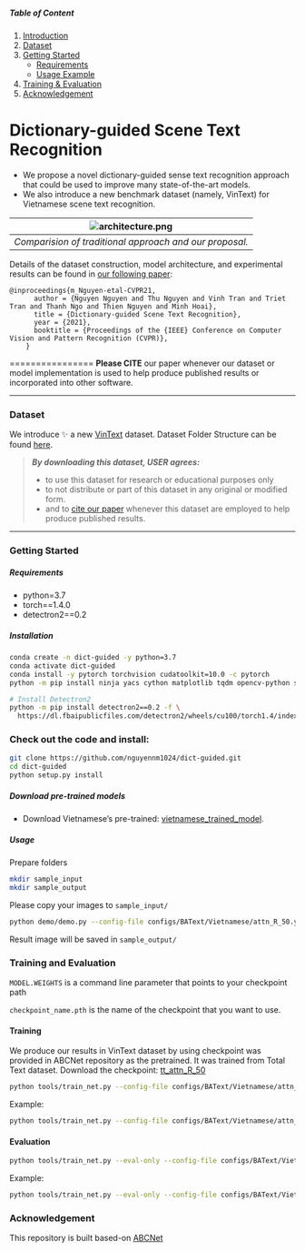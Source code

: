 ##### Table of Content

1. [Introduction](#dictionary-guided-scene-text-recognition)
1. [Dataset](#dataset)
1. [Getting Started](#getting-started)
	- [Requirements](#requirements)
	- [Usage Example](#usage)
1. [Training & Evaluation](#training-and-evaluation)
1. [Acknowledgement](#acknowledgement)

# Dictionary-guided Scene Text Recognition

- We propose a novel dictionary-guided sense text recognition approach that could be used to improve many state-of-the-art models.
- We also introduce a new benchmark dataset (namely, VinText) for Vietnamese scene text recognition.


| ![architecture.png](https://user-images.githubusercontent.com/32253603/117981172-ebd78580-b35e-11eb-84fe-b97c8d15d8bf.png) |
|:--:|
| *Comparision of traditional approach and our proposal.*|

Details of the dataset construction, model architecture, and experimental results can be found in [our following paper](https://www3.cs.stonybrook.edu/~minhhoai/papers/vintext_CVPR21.pdf):

```
@inproceedings{m_Nguyen-etal-CVPR21,
      author = {Nguyen Nguyen and Thu Nguyen and Vinh Tran and Triet Tran and Thanh Ngo and Thien Nguyen and Minh Hoai},
      title = {Dictionary-guided Scene Text Recognition},
      year = {2021},
      booktitle = {Proceedings of the {IEEE} Conference on Computer Vision and Pattern Recognition (CVPR)},
    }
```
================
**Please CITE** our paper whenever our dataset or model implementation is used to help produce published results or incorporated into other software.

---

### Dataset

We introduce ✨ a new [VinText](https://drive.google.com/file/d/1UUQhNvzgpZy7zXBFQp0Qox-BBjunZ0ml/view?usp=sharing) dataset. Dataset Folder Structure can be found [here](https://github.com/VinAIResearch/dict-guided/blob/main/about-data.md).
> ***By downloading this dataset, USER agrees:***
> 
> * to use this dataset for research or educational purposes only
> * to not distribute or part of this dataset in any original or modified form.
> * and to [cite our paper](#dictionary-guided-scene-text-recognition) whenever this dataset are employed to help produce published results.

---

### Getting Started

##### Requirements

- python=3.7
- torch==1.4.0
- detectron2==0.2

##### Installation

```sh
conda create -n dict-guided -y python=3.7
conda activate dict-guided
conda install -y pytorch torchvision cudatoolkit=10.0 -c pytorch
python -m pip install ninja yacs cython matplotlib tqdm opencv-python shapely scipy tensorboardX pyclipper Polygon3 weighted-levenshtein editdistance

# Install Detectron2
python -m pip install detectron2==0.2 -f \
  https://dl.fbaipublicfiles.com/detectron2/wheels/cu100/torch1.4/index.html
```
### Check out the code and install: 
```sh
git clone https://github.com/nguyennm1024/dict-guided.git
cd dict-guided
python setup.py install
```

##### Download pre-trained models

- Download Vietnamese’s pre-trained: [vietnamese_trained_model](https://drive.google.com/file/d/15rJsQCO1ewJe-EInN-V5dSCftew4vLRz/view?usp=sharing).

##### Usage
Prepare folders
```sh
mkdir sample_input
mkdir sample_output
```
Please copy your images to ```sample_input/```
```sh
python demo/demo.py --config-file configs/BAText/Vietnamese/attn_R_50.yaml --input sample_input/ --output sample_output/ --opts MODEL.WEIGHTS your_checkpoint.pth
```

Result image will be saved in `sample_output/`

### Training and Evaluation

```MODEL.WEIGHTS``` is a command line parameter that points to your checkpoint path

```checkpoint_name.pth``` is the name of the checkpoint that you want to use.

#### Training

We produce our results in VinText dataset by using checkpoint was provided in ABCNet repository as the pretrained. It was trained from Total Text dataset. Download the checkpoint: [tt_attn_R_50](https://cloudstor.aarnet.edu.au/plus/s/tYsnegjTs13MwwK/download)

```sh
python tools/train_net.py --config-file configs/BAText/Vietnamese/attn_R_50.yaml MODEL.WEIGHTS path_to_checkpoint/checkpoint_name.pth
```

Example:
```sh
python tools/train_net.py --config-file configs/BAText/Vietnamese/attn_R_50.yaml MODEL.WEIGHTS ./tt_attn_R_50.pth
```

#### Evaluation

```sh
python tools/train_net.py --eval-only --config-file configs/BAText/Vietnamese/attn_R_50.yaml MODEL.WEIGHTS path_to_checkpoint/checkpoint_name.pth
```
Example:
```sh
python tools/train_net.py --eval-only --config-file configs/BAText/Vietnamese/attn_R_50.yaml MODEL.WEIGHTS ./trained_model.pth
```
### Acknowledgement
This repository is built based-on [ABCNet](https://github.com/aim-uofa/AdelaiDet/blob/master/configs/BAText)
